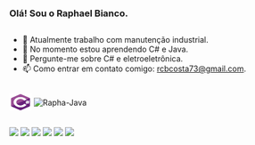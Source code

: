 ### Olá! Sou o Raphael Bianco. 
##
- 🔭 Atualmente trabalho com manutenção industrial.
- 🌱 No momento estou aprendendo C# e Java.
- 💬 Pergunte-me sobre C# e eletroeletrônica.
- 📫 Como entrar em contato comigo: rcbcosta73@gmail.com.

<div>
  <a href-"http://github.com/CostaBic">
  <img height
## 
<div style="display: inline_block"><br>
  <img align="center" alt="Rapha-Csharp" height="30" width="40" src="https://raw.githubusercontent.com/devicons/devicon/master/icons/csharp/csharp-original.svg">

<img align="center" alt="Rapha-Java" height="30" width="40" src="https://icongr.am/devicon/java-original.svg?size=128&color=currentColor">

  ##
 
<div> 
  <a href="https://instagram.com/raphael.b1anchi?igshid=YTQwZjQ0NmI0OA==" target="_blank"><img src="https://img.shields.io/badge/-Instagram-%23E4405F?style=for-the-badge&logo=instagram&logoColor=white" target="_blank"></a>
 	<a href="https://discord.com/users/1166220403308507237" target="_blank"><img src="URL_DO_ICONE_DO_DISCORD" target="_blank"></a>
  <a href = "mailto:rcbcosta73@gmail.com"><img src="https://img.shields.io/badge/-Gmail-%23333?style=for-the-badge&logo=gmail&logoColor=white" target="_blank"></a>
  <a href="https://www.linkedin.com/in/raphael-costa-bianco-b0253052?utm_source=share&utm_campaign=share_via&utm_content=profile&utm_medium=android_app" target="_blank"><img src="https://img.shields.io/badge/-LinkedIn-%230077B5?style=for-the-badge&logo=linkedin&logoColor=white" target="_blank"></a>
  <a href="https://m.me/raphael.B1anchi" target="_blank"><img src="https://img.shields.io/badge/Messenger-00B2FF?style=for-the-badge&logo=messenger&logoColor=white" target="_blank"></a>
  <a href="https://www.facebook.com/raphael.B1anchi?mibextid=2JQ9oc" target="_blank"><img src="https://img.shields.io/badge/Facebook-1877F2?style=for-the-badge&logo=facebook&logoColor=white" target="_blank"></a>

</div>
